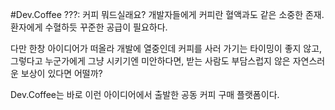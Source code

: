 #Dev.Coffee
???: 커피 뭐드실래요?
개발자들에게 커피란 혈액과도 같은 소중한 존재.
환자에게 수혈하듯 꾸준한 공급이 필요하다.

다만 한창 아이디어가 떠올라 개발에 열중인데 커피를 사러 가기는 타이밍이 좋지 않고,
그렇다고 누군가에게 그냥 시키기엔 미안하다면,
받는 사람도 부담스럽지 않은 자연스러운 보상이 있다면 어떨까?

Dev.Coffee는 바로 이런 아이디어에서 출발한 공동 커피 구매 플랫폼이다.

